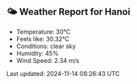 <!-- WEATHER-START -->
## 🌤 Weather Report for Hanoi

- Temperature: 30°C
- Feels like: 30.32°C
- Conditions: clear sky
- Humidity: 45%
- Wind Speed: 2.34 m/s

Last updated: 2024-11-14 08:26:43 UTC
<!-- WEATHER-END -->
